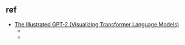 

## ref
+ [The Illustrated GPT-2 (Visualizing Transformer Language Models)](https://jalammar.github.io/illustrated-gpt2/)
    + [](https://www.jiqizhixin.com/articles/2019-09-03-14)
    + [](https://www.jiqizhixin.com/articles/2019-08-26-12)